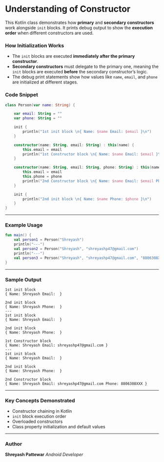 # Understanding of Constructor 
This Kotlin class demonstrates how **primary** and **secondary constructors** work alongside `init` blocks. It prints debug output to show the **execution order** when different constructors are used.

 

### How Initialization Works

- The `init` blocks are executed **immediately after the primary constructor**.
- **Secondary constructors** must delegate to the primary one, meaning the `init` blocks are executed **before** the secondary constructor’s logic.
- The debug print statements show how values like `name`, `email`, and `phone` are initialized at different stages.

 

###  Code Snippet

```kotlin
class Person(var name: String) {

    var email: String = ""
    var phone: String = ""

    init {
        println("1st init block \n{ Name: $name Email: $email }\n")
    }

    constructor(name: String, email: String) : this(name) {
        this.email = email
        println("1st Constructor block \n{ Name: $name Email: $email }\n")
    }

    constructor(name: String, email: String, phone: String) : this(name) {
        this.email = email
        this.phone = phone
        println("2nd Constructor block \n{ Name: $name Email: $email Phone: $phone }\n")
    }

    init {
        println("2nd init block \n{ Name: $name Phone: $phone }\n")
    }
}
````

---

###  Example Usage

```kotlin
fun main() {
    val person1 = Person("Shreyash")
    println("---")
    val person2 = Person("Shreyash", "shreyashp47@gmail.com")
    println("---")
    val person3 = Person("Shreyash", "shreyashp47@gmail.com", "8806308XXX")
}
```

---

###  Sample Output

```
1st init block 
{ Name: Shreyash Email:  }

2nd init block 
{ Name: Shreyash Phone:  }
---
1st init block 
{ Name: Shreyash Email:  }

2nd init block 
{ Name: Shreyash Phone:  }

1st Constructor block 
{ Name: Shreyash Email: shreyashp47@gmail.com }
---
1st init block 
{ Name: Shreyash Email:  }

2nd init block 
{ Name: Shreyash Phone:  }

2nd Constructor block 
{ Name: Shreyash Email: shreyashp47@gmail.com Phone: 8806308XXX }
```

---

### Key Concepts Demonstrated

* Constructor chaining in Kotlin
* `init` block execution order
* Overloaded constructors
* Class property initialization and default values

---

###  Author

**Shreyash Pattewar**
*Android Developer*

 
 

